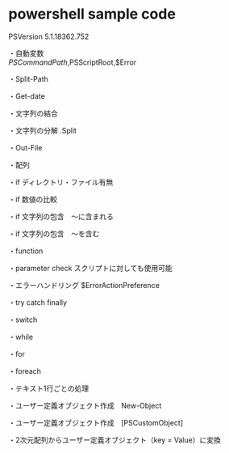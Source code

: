 # powershell sample code

PSVersion 5.1.18362.752<br>

・自動変数<br>
$PSCommandPath,$PSScriptRoot,$Error<br>

・Split-Path<br>

・Get-date<br>

・文字列の結合<br>

・文字列の分解 .Split<br>

・Out-File<br>

・配列<br>

・if ディレクトリ・ファイル有無<br>

・if 数値の比較<br>

・if 文字列の包含　～に含まれる<br>

・if 文字列の包含　～を含む<br>

・function<br>

・parameter check スクリプトに対しても使用可能<br>

・エラーハンドリング $ErrorActionPreference<br>

・try catch finally<br>

・switch<br>

・while<br>

・for<br>

・foreach<br>

・テキスト1行ごとの処理<br>

・ユーザー定義オブジェクト作成　New-Object<br>

・ユーザー定義オブジェクト作成　[PSCustomObject]<br>

・2次元配列からユーザー定義オブジェクト（key = Value）に変換<br>
